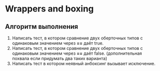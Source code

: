 # Wrappers and boxing

## Алгоритм выполнения

1.	Написать тест, в котором сравнение двух оберточных типов с одинаковым значением через __==__ даёт true.
2.  Написать тест, в котором сравнение двух оберточных типов с одинаковым значением через __==__ даёт false. (дополнительная похвала если придумать два таких варианта)
3.	Написать тест в котором неявный анбоксинг вызывает исключение.
